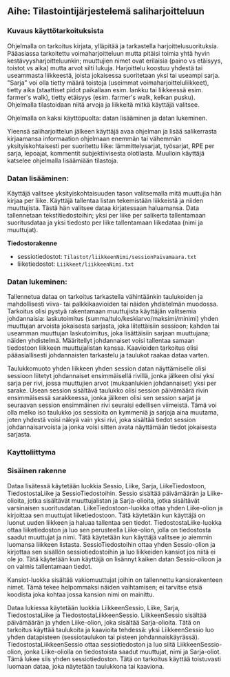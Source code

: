 ## Aihe: Tilastointijärjestelemä saliharjoitteluun

### Kuvaus käyttötarkoituksista
Ohjelmalla on tarkoitus kirjata, ylläpitää ja tarkastella harjoittelusuorituksia. Pääasiassa tarkoitettu voimaharjoitteluun mutta pitäisi toimia yhtä hyvin kestävyysharjoitteluunkin; muuttujien nimet ovat erilaisia (paino vs etäisyys, toistot vs aika) mutta arvot silti lukuja. Harjoittelu koostuu yhdestä tai useammasta liikkeestä, joista jokaisessa suoritetaan yksi tai useampi sarja. "Sarja" voi olla tietty määrä toistoja (useimmat voimaharjoitteluliikkeet), tietty aika (staattiset pidot paikallaan esim. lankku tai liikkeessä esim. farmer's walk), tietty etäisyys (esim. farmer's walk, kelkan pusku). Ohjelmalla tilastoidaan niitä arvoja ja liikkeitä mitkä käyttäjä valitsee.

Ohjelmalla on kaksi käyttöpuolta: datan lisääminen ja datan lukeminen.

Yleensä saliharjoittelun jälkeen käyttäjä avaa ohjelman ja lisää salikerrasta kirjaamansa informaation ohjelmaan enemmän tai vähemmän yksityiskohtaisesti per suoritettu liike: lämmittelysarjat, työsarjat, RPE per sarja, lepoajat, kommentit subjektiivisesta olotilasta. Muulloin käyttäjä katselee ohjelmalla lisäämiään tilastoja.

### Datan lisääminen:
 Käyttäjä valitsee yksityiskohtaisuuden tason valitsemalla mitä muuttujia hän kirjaa per liike. Käyttäjä tallentaa listan tekemistään liikkeistä ja niiden muuttujista. Tästä hän valitsee dataa kirjatessaan haluamansa. Data tallennetaan tekstitiedostoihin; yksi per liike per salikerta tallentamaan suoritusdataa ja yksi tiedosto per liike tallentamaan liikedataa (nimi ja muuttujat). 

**Tiedostorakenne**
- sessiotiedostot: `Tilastot/liikkeenNimi/sessionPaivamaara.txt`
- liiketiedostot: `Liikkeet/liikkeenNimi.txt`

### Datan lukeminen:
Tallennetua dataa on tarkoitus tarkastella vähintäänkin taulukoiden ja mahdollisesti viiva- tai palkkikaavioiden tai näiden yhdistelmän muodossa. Tarkoitus olisi pystyä rakentamaan muuttujista käyttäjän valitsemia johdannaisia: laskutoimitus (summa/tulo/keskiarvo/maksimi/minimi) yhden muuttujan arvoista jokaisesta sarjasta, joka liitettäisiin sessioon; kahden tai useamman muuttujan laskutoimitus, joka lisättäisiin sarjaan muuttujana; näiden yhdistelmä. Määritellyt johdannaiset voisi tallentaa samaan tiedostoon liikkeen muuttujalistan kanssa. Kaavioiden tarkoitus olisi pääasiallisesti johdannaisten tarkastelu ja taulukot raakaa dataa varten.

 Taulukkomuoto yhden liikkeen yhden session datan näyttämiselle olisi sessioon liitetyt johdannaiset ensimmäisellä rivillä, jonka jälkeen olisi yksi sarja per rivi, jossa muuttujien arvot (mukaanlukien johdannaiset) yksi per sarake. Usean session sisältävä taulukko olisi session päivämäärä rivin ensimmäisessä sarakkeessa, jonka jälkeen olisi sen session sarjat ja seuraavan session ensimmäinen rivi seuraisi edellisen viimeistä. Tämä voi olla melko iso taulukko jos sessioita on kymmeniä ja sarjoja aina muutama, joten yhdestä voisi näkyä vain yksi rivi, joka sisältää tiedot session johdannaisarvoista ja jonka voisi sitten avata näyttämään tiedot jokaisesta sarjasta.

### Kayttoliittyma

### Sisäinen rakenne
Dataa lisätessä käytetään luokkia Sessio, Liike, Sarja, LiikeTiedostoon, TiedostostaLiike ja SessioTiedostoihin. Sessio sisältää päivämäärän ja Liike-olioita, jotka sisältävät muuttujalistan ja Sarja-olioita, jotka sisältävät varsinaisen suoritusdatan. LiikeTiedostoon-luokka ottaa yhden Liike-olion ja kirjoittaa sen muuttujat liiketiedostoon. Tätä käytetään kun käyttäjä on luonut uuden liikkeen ja haluaa tallentaa sen tiedot. TiedostostaLiike-luokka ottaa liiketiedoston ja luo sen perusteella Liike-olion, jolla on tiedostosta saadut muuttujat ja nimi. Tätä käytetään kun käyttäjä valitsee jo aiemmin luomansa liikkeen listasta. SessioTiedostoihin ottaa yhden Sessio-olion ja kirjottaa sen sisällön sessiotiedostoihin ja luo liikkeiden kansiot jos niitä ei ole jo. Tätä käytetään kun käyttäjä on lisännyt kaiken datan Sessio-olioon ja on valmis tallentamaan tiedot.

Kansiot-luokka sisältää vakiomuuttujat joihin on tallennettu kansiorakenteen nimet. Tämä tekee helpommaksi näiden vaihtamisen; ei tarvitse etsiä koodista joka kohtaa jossa kansion nimi on mainittu.

Dataa lukiessa käytetään luokkia LiikkeenSessio, Liike, Sarja, TiedostostaLiike ja TiedostostaLiikkeenSessio. LiikkeenSessio sisältää päivämäärän ja yhden Liike-olion, joka sisältää Sarja-olioita. Tätä on tarkoitus käyttää taulukoita ja kaavioita tehdessä: yksi LiikkeenSessio luo yhden datapisteen (sessiotaulukon tai pisteen johdannaiskäyrässä). TiedostostaLiikkeenSessio ottaa sessiotiedoston ja luo siitä LiikkeenSessio-olion, jonka Liike-oliolla on tiedostoista saadut muuttujat, nimi ja Sarja-oliot. Tämä lukee siis yhden sessiotiedoston. Tätä on tarkoitus käyttää toistuvasti luomaan dataa, joka näytetään taulukkona tai kaaviona.

